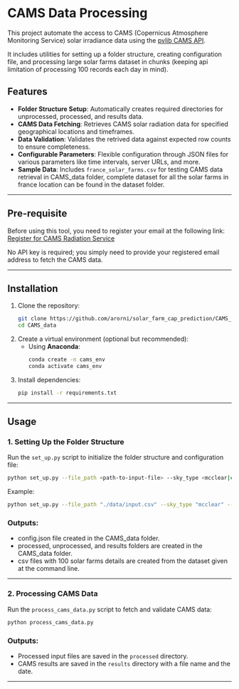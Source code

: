 # CAMS Data Processing

This project automate the access to CAMS (Copernicus Atmosphere Monitoring Service) solar irradiance data using the [pvlib CAMS API](https://pvlib-python.readthedocs.io/en/stable/reference/generated/pvlib.iotools.get_cams.html#id10). 

It includes utilities for setting up a folder structure, creating configuration file, and processing large solar farms dataset in chunks (keeping api limitation of processing 100 records each day in mind). 


## Features

- **Folder Structure Setup**: Automatically creates required directories for unprocessed, processed, and results data.
- **CAMS Data Fetching**: Retrieves CAMS solar radiation data for specified geographical locations and timeframes.
- **Data Validation**: Validates the retrived data against expected row counts to ensure completeness.
- **Configurable Parameters**: Flexible configuration through JSON files for various parameters like time intervals, server URLs, and more.
- **Sample Data**: Includes `france_solar_farms.csv` for testing CAMS data retrieval in CAMS_data folder, complete dataset for all the solar farms in france location can be found in the dataset folder.

---

## Pre-requisite

Before using this tool, you need to register your email at the following link:
[Register for CAMS Radiation Service](https://www.soda-pro.com/help/cams-services/cams-radiation-service/automatic-access)

No API key is required; you simply need to provide your registered email address to fetch the CAMS data.

---
## Installation

1. Clone the repository:
   ```bash
   git clone https://github.com/arorni/solar_farm_cap_prediction/CAMS_data
   cd CAMS_data
   ```
2. Create a virtual environment (optional but recommended):
   - Using **Anaconda**:
     ```bash
     conda create -n cams_env
     conda activate cams_env
     ```
3. Install dependencies:
   ```bash
   pip install -r requirements.txt
   ```
---
## Usage

### 1. Setting Up the Folder Structure
Run the `set_up.py` script to initialize the folder structure and configuration file:
```bash
python set_up.py --file_path <path-to-input-file> --sky_type <mcclear|cams_radiation> --start_date <YYYY-MM-DD> --end_date <YYYY-MM-DD> --time_step <1min|15min|1h|1d|1M> --time_reference <UT|TST> --email <your-email>
```
Example:
```bash
python set_up.py --file_path "./data/input.csv" --sky_type "mcclear" --start_date "2023-01-01" --end_date "2023-01-10" --time_step "1h" --time_reference "UT" --email "example@example.com" ```
```

### Outputs:
- config.json file created in the CAMS_data folder.
- processed, unprocessed, and results folders are created in the CAMS_data folder.
- csv files with 100 solar farms details are created from the dataset given at the command line. 

---
### 2. Processing CAMS Data
Run the `process_cams_data.py` script to fetch and validate CAMS data:

```bash
python process_cams_data.py
```

### Outputs:
- Processed input files are saved in the `processed` directory.
- CAMS results are saved in the `results` directory with a file name and the date.

---



